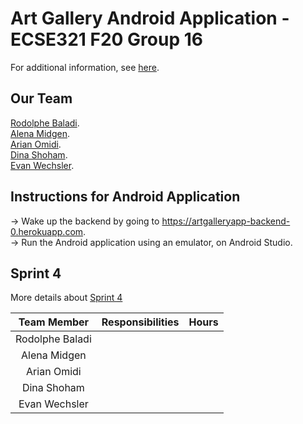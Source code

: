 # Art Gallery Android Application - ECSE321 F20 Group 16

For additional information, see [here](https://github.com/McGill-ECSE321-Fall2020/project-group-16/tree/master#art-gallery-system---ecse321-f20-group-16).  

## Our Team

[Rodolphe Baladi](https://github.com/rodolphebaladi).  
[Alena Midgen](https://github.com/alenamidgen).  
[Arian Omidi](https://github.com/ArianOmidi).  
[Dina Shoham](https://github.com/dina-shoham).  
[Evan Wechsler](https://github.com/evanwechsler).  


## Instructions for Android Application  
-> Wake up the backend by going to https://artgalleryapp-backend-0.herokuapp.com.  
-> Run the Android application using an emulator, on Android Studio.  

## Sprint 4

More details about [Sprint 4](https://github.com/McGill-ECSE321-Fall2020/project-group-16/wiki#sprint-4)

|**Team Member**|**Responsibilities**|**Hours**|
|:-------------:|:-------------------|:-------:|
|Rodolphe Baladi|        |         |
|Alena Midgen   |        |         |
|Arian Omidi    |        |         |
|Dina Shoham    |        |         |
|Evan Wechsler  |        |         |
